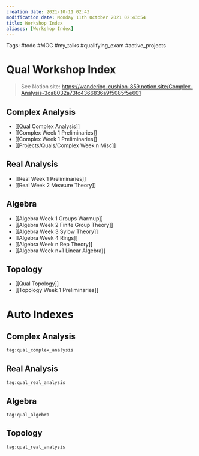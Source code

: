 ```yaml
---
creation date: 2021-10-11 02:43
modification date: Monday 11th October 2021 02:43:54
title: Workshop Index
aliases: [Workshop Index]
---
```


Tags: #todo #MOC #my_talks #qualifying_exam  #active_projects 

# Qual Workshop Index

> See Notion site: 
<https://wandering-cushion-859.notion.site/Complex-Analysis-3ca8032a73fc4366836a9f5085f5e601>

## Complex Analysis

- [[Qual Complex Analysis]]
- [[Complex Week 1 Preliminaries]]
- [[Complex Week 1 Preliminaries]]
- [[Projects/Quals/Complex Week n Misc]]

## Real Analysis

- [[Real Week 1 Preliminaries]]
- [[Real Week 2 Measure Theory]]

## Algebra

- [[Algebra Week 1 Groups Warmup]]
- [[Algebra Week 2 Finite Group Theory]]
- [[Algebra Week 3 Sylow Theory]]
- [[Algebra Week 4 Rings]]
- [[Algebra Week n Rep Theory]]
- [[Algebra Week n+1 Linear Algebra]]

## Topology

- [[Qual Topology]]
- [[Topology Week 1 Preliminaries]]


# Auto Indexes

## Complex Analysis

```query
tag:qual_complex_analysis
```


## Real Analysis

```query
tag:qual_real_analysis
```


## Algebra

```query
tag:qual_algebra
```

## Topology

```query
tag:qual_real_analysis
```